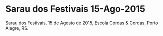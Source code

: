 # Sarau dos Festivais 15-Ago-2015

Sarau dos Festivais, 15 de Agosto de 2015, Escola Cordas & Cordas, Porto Alegre, RS.

